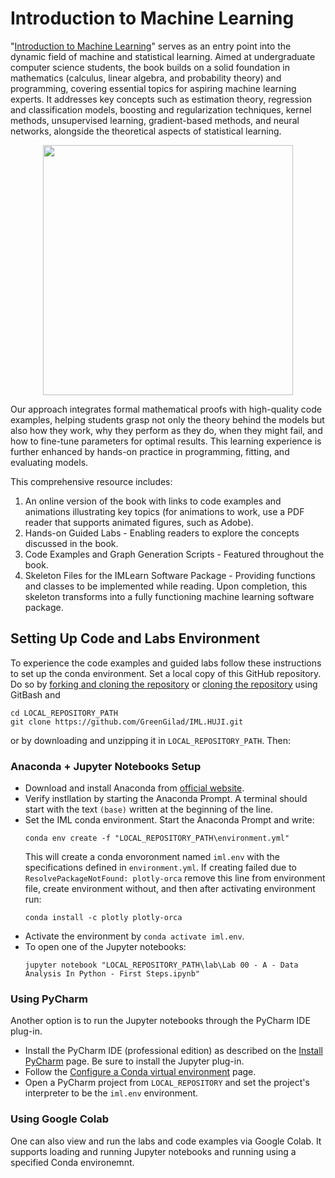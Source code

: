 # Introduction to Machine Learning

"[Introduction to Machine Learning](https://github.com/GreenGilad/IML.HUJI/blob/main/Introduction%20to%20Machine%20Learning%20-%20Course%20Book.pdf)" serves as an entry point into the dynamic field of machine and statistical learning. Aimed at undergraduate computer science students, the book builds on a solid foundation in mathematics (calculus, linear algebra, and probability theory) and programming, covering essential topics for aspiring machine learning experts. It addresses key concepts such as estimation theory, regression and classification models, boosting and regularization techniques, kernel methods, unsupervised learning, gradient-based methods, and neural networks, alongside the theoretical aspects of statistical learning.

<div style="text-align: center;"><img src="https://github.com/user-attachments/assets/35c93c33-ff85-43c6-b860-3ed1c786284c" height=400/></div>

Our approach integrates formal mathematical proofs with high-quality code examples, helping students grasp not only the theory behind the models but also how they work, why they perform as they do, when they might fail, and how to fine-tune parameters for optimal results. This learning experience is further enhanced by hands-on practice in programming, fitting, and evaluating models.

This comprehensive resource includes:
1) An online version of the book with links to code examples and animations illustrating key topics (for animations to work, use a PDF reader that supports animated figures, such as Adobe).
2) Hands-on Guided Labs - Enabling readers to explore the concepts discussed in the book.
3) Code Examples and Graph Generation Scripts - Featured throughout the book.
4) Skeleton Files for the IMLearn Software Package - Providing functions and classes to be implemented while reading. Upon completion, this skeleton transforms into a fully functioning machine learning software package.





## Setting Up Code and Labs Environment
To experience the code examples and guided labs follow these instructions to set up the conda environment. Set a local copy of this GitHub repository. Do so by [forking and cloning the repository](https://docs.github.com/en/get-started/quickstart/fork-a-repo) or [cloning the repository](https://docs.github.com/en/github/creating-cloning-and-archiving-repositories/cloning-a-repository) using GitBash and 
```
cd LOCAL_REPOSITORY_PATH
git clone https://github.com/GreenGilad/IML.HUJI.git
```

or by downloading and unzipping it in `LOCAL_REPOSITORY_PATH`. Then:

### Anaconda + Jupyter Notebooks Setup
- Download and install Anaconda from [official website](https://www.anaconda.com/products/individual#Downloads). 
- Verify instllation by starting the Anaconda Prompt. A terminal should start with the text `(base)` written at the beginning of the line.
- Set the IML conda environment. Start the Anaconda Prompt and write:
  ```
  conda env create -f "LOCAL_REPOSITORY_PATH\environment.yml"
  ```
  This will create a conda envoronment named `iml.env` with the specifications defined in `environment.yml`. If creating failed due to `ResolvePackageNotFound: plotly-orca` remove this line from environment file, create environment without, and then after activating environment run:
  ```
  conda install -c plotly plotly-orca
  ```
- Activate the environment by `conda activate iml.env`.
- To open one of the Jupyter notebooks:
  ```
  jupyter notebook "LOCAL_REPOSITORY_PATH\lab\Lab 00 - A - Data Analysis In Python - First Steps.ipynb"
  ```

### Using PyCharm
Another option is to run the Jupyter notebooks through the PyCharm IDE plug-in. 
- Install the PyCharm IDE (professional edition) as described on the [Install PyCharm](https://www.jetbrains.com/help/pycharm/installation-guide.html) page. Be sure to install the Jupyter plug-in.
- Follow the [Configure a Conda virtual environment](https://www.jetbrains.com/help/pycharm/conda-support-creating-conda-virtual-environment.html#conda-requirements) page.
- Open a PyCharm project from `LOCAL_REPOSITORY` and set the project's interpreter to be the `iml.env` environment.

### Using Google Colab
One can also view and run the labs and code examples via Google Colab. It supports loading and running Jupyter notebooks and running using a specified Conda environemnt.

